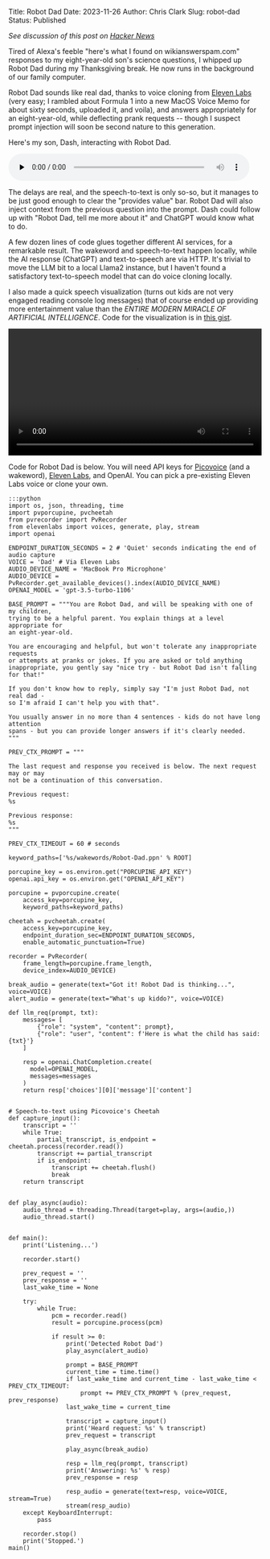 Title: Robot Dad
Date: 2023-11-26
Author: Chris Clark
Slug: robot-dad
Status: Published

*See discussion of this post on [Hacker News](https://news.ycombinator.com/item?id=38433330)*

Tired of Alexa's feeble "here's what I found on wikianswerspam.com" responses to my eight-year-old son's science questions, I whipped up Robot Dad during my Thanksgiving break. He now runs in the background of our family computer.

Robot Dad sounds like real dad, thanks to voice cloning from [Eleven Labs](https://elevenlabs.io/speech-synthesis) (very easy; I rambled about Formula 1 into a new MacOS Voice Memo for about sixty seconds, uploaded it, and voila), and answers appropriately for an eight-year-old, while deflecting prank requests -- though I suspect prompt injection will soon be second nature to this generation.

Here's my son, Dash, interacting with Robot Dad.

<audio controls preload="none" style="width:480px;">
 <source src="{static}/media/robot-dad-demo.m4a" type="audio/mp4" />
</audio>

The delays are real, and the speech-to-text is only so-so, but it manages to be just good enough to clear the "provides value" bar. Robot Dad will also inject context from the previous question into the prompt. Dash could follow up with "Robot Dad, tell me more about it" and ChatGPT would know what to do.

A few dozen lines of code glues together different AI services, for a remarkable result. The wakeword and speech-to-text happen locally, while the AI response (ChatGPT) and text-to-speech are via HTTP. It's trivial to move the LLM bit to a local Llama2 instance, but I haven't found a satisfactory text-to-speech model that can do voice cloning locally.

I also made a quick speech visualization (turns out kids are not very engaged reading console log messages) that of course ended up providing more entertainment value than the *ENTIRE MODERN MIRACLE OF ARTIFICIAL INTELLIGENCE*. Code for the visualization is in [this gist](https://gist.github.com/chrisclark/b9e7ba61654313a1e2d4a796ad5bb8a9).

<video controls="controls" width="100%" name="speech visualization">
  <source src="{static}/media/robot-dad-speech-visualization.mov">
</video>

Code for Robot Dad is below. You will need API keys for [Picovoice](https://picovoice.ai/) (and a wakeword), [Eleven Labs](https://elevenlabs.io/speech-synthesis), and OpenAI. You can pick a pre-existing Eleven Labs voice or clone your own.

    :::python
    import os, json, threading, time
    import pvporcupine, pvcheetah
    from pvrecorder import PvRecorder
    from elevenlabs import voices, generate, play, stream
    import openai

    ENDPOINT_DURATION_SECONDS = 2 # 'Quiet' seconds indicating the end of audio capture
    VOICE = 'Dad' # Via Eleven Labs
    AUDIO_DEVICE_NAME = 'MacBook Pro Microphone'
    AUDIO_DEVICE = PvRecorder.get_available_devices().index(AUDIO_DEVICE_NAME)
    OPENAI_MODEL = 'gpt-3.5-turbo-1106'

    BASE_PROMPT = """You are Robot Dad, and will be speaking with one of my children,
    trying to be a helpful parent. You explain things at a level appropriate for
    an eight-year-old.

    You are encouraging and helpful, but won't tolerate any inappropriate requests
    or attempts at pranks or jokes. If you are asked or told anything
    inappropriate, you gently say "nice try - but Robot Dad isn't falling for that!"

    If you don't know how to reply, simply say "I'm just Robot Dad, not real dad -
    so I'm afraid I can't help you with that".

    You usually answer in no more than 4 sentences - kids do not have long attention
    spans - but you can provide longer answers if it's clearly needed.
    """

    PREV_CTX_PROMPT = """

    The last request and response you received is below. The next request may or may
    not be a continuation of this conversation.

    Previous request:
    %s

    Previous response:
    %s
    """

    PREV_CTX_TIMEOUT = 60 # seconds

    keyword_paths=['%s/wakewords/Robot-Dad.ppn' % ROOT]

    porcupine_key = os.environ.get("PORCUPINE_API_KEY")
    openai.api_key = os.environ.get("OPENAI_API_KEY")

    porcupine = pvporcupine.create(
        access_key=porcupine_key,
        keyword_paths=keyword_paths)

    cheetah = pvcheetah.create(
        access_key=porcupine_key,
        endpoint_duration_sec=ENDPOINT_DURATION_SECONDS,
        enable_automatic_punctuation=True)

    recorder = PvRecorder(
        frame_length=porcupine.frame_length,
        device_index=AUDIO_DEVICE)

    break_audio = generate(text="Got it! Robot Dad is thinking...", voice=VOICE)
    alert_audio = generate(text="What's up kiddo?", voice=VOICE)

    def llm_req(prompt, txt):
        messages= [
            {"role": "system", "content": prompt},
            {"role": "user", "content": f'Here is what the child has said: {txt}'}
        ]

        resp = openai.ChatCompletion.create(
          model=OPENAI_MODEL,
          messages=messages
        )
        return resp['choices'][0]['message']['content']


    # Speech-to-text using Picovoice's Cheetah
    def capture_input():
        transcript = ''
        while True:
            partial_transcript, is_endpoint = cheetah.process(recorder.read())
            transcript += partial_transcript
            if is_endpoint:
                transcript += cheetah.flush()
                break
        return transcript


    def play_async(audio):
        audio_thread = threading.Thread(target=play, args=(audio,))
        audio_thread.start()


    def main():
        print('Listening...')

        recorder.start()

        prev_request = ''
        prev_response = ''
        last_wake_time = None

        try:
            while True:
                pcm = recorder.read()
                result = porcupine.process(pcm)

                if result >= 0:
                    print('Detected Robot Dad')
                    play_async(alert_audio)

                    prompt = BASE_PROMPT
                    current_time = time.time()
                    if last_wake_time and current_time - last_wake_time < PREV_CTX_TIMEOUT:
                        prompt += PREV_CTX_PROMPT % (prev_request, prev_response)
                    last_wake_time = current_time

                    transcript = capture_input()
                    print('Heard request: %s' % transcript)
                    prev_request = transcript

                    play_async(break_audio)

                    resp = llm_req(prompt, transcript)
                    print('Answering: %s' % resp)
                    prev_response = resp

                    resp_audio = generate(text=resp, voice=VOICE, stream=True)
                    stream(resp_audio)
        except KeyboardInterrupt:
            pass

        recorder.stop()
        print('Stopped.')
    main()
